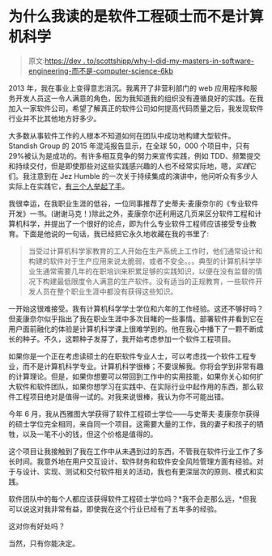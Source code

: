 # 为什么我读的是软件工程硕士而不是计算机科学

> 原文:[https://dev . to/scottshipp/why-I-did-my-masters-in-software-engineering-而不是-computer-science-6kb](https://dev.to/scottshipp/why-i-did-my-masters-in-software-engineering-instead-of-computer-science-6kb)

2013 年，我在事业上变得意志消沉。我离开了非营利部门的 web 应用程序和服务开发人员这一令人满意的角色，因为我知道我的组织没有遵循良好的实践。在我加入一家软件公司，希望了解真正的软件公司如何提高代码质量之后，我发现软件行业并不比其他地方好多少。

大多数从事软件工作的人根本不知道如何在团队中成功地构建大型软件。Standish Group 的 2015 年混沌报告显示，在全球 50，000 个项目中，只有 29%被认为是成功的。有许多相互竞争的努力来宣传实践，例如 TDD、频繁提交和持续交付，但是即使那些对这些实践感兴趣的人也不经常实际地，嗯，*实践*它们。我注意到在 Jez Humble 的一次关于持续集成的演讲中，他问听众有多少人实际上在实践它，[有三个人举起了手](https://youtu.be/837Z_oehhRg?t=51m46s)。

我很幸运，在我职业生涯的低谷，一位同事推荐了史蒂夫·麦康奈尔的《专业软件开发》一书。(谢谢马克！)除此之外，麦康奈尔还利用这几页来区分软件工程和计算机科学，并提出了一个很好的论点，即为什么专业软件工程师应该接受专业教育。下面是他说的一句话，我已经把它永久地收藏在我的书里了:

> 当受过计算机科学家教育的工人开始在生产系统上工作时，他们通常设计和构建的软件对于生产应用来说太脆弱，或者不安全。。。典型的计算机科学毕业生通常需要几年的在职培训来积累足够的实践知识，以便在没有监督的情况下构建最低限度令人满意的生产软件。没有适当的正规教育，一些软件开发人员在整个职业生涯中都没有获得这些知识。

一开始这很难接受。我有计算机科学学士学位和六年的工作经验。这还不够好吗？但麦康奈尔似乎指出了我在职业生涯中多次目睹的一些事情。部署软件并看到它在用户面前融化的体验是计算机科学课上很难学到的。他在我心中播下了一颗不断成长的种子。不久，这颗种子发芽了，我开始考虑参加一个软件工程项目。

如果你是一个正在考虑读硕士的在职软件专业人士，可以考虑找一个软件工程专业，而不是计算机科学专业。计算机科学很棒；不要误解我。你将会学到非常有趣的计算理论。但是，如果你想要可以带回到工作中的实用技能，如果你关心如何扩大软件和软件团队，如果你想学习在实践中、在实际行业中起作用的东西，那么软件工程项目绝对是值得一试的。对我来说很棒，我认为你不可能出错。

今年 6 月，我从西雅图大学获得了软件工程硕士学位——与史蒂夫·麦康奈尔获得的硕士学位完全相同，来自同一个项目。这需要大量的工作，我的妻子和孩子的牺牲，以及一笔不小的钱，但这个价格是值得的。

这个项目让我接触到了我在工作中从未遇到过的东西，不管我在软件行业工作了多长时间。我意外地在用户交互设计、软件财务和软件安全风险管理方面有经验。对于与设计、实现、测试和交付软件相关的活动，我也有更深层次的原则、模式和实践。

软件团队中的每个人都应该获得软件工程硕士学位吗？*我不会走那么远，*但我可以说这对我非常有益，即使我在这个行业已经有了五年多的经验。

这对你有好处吗？

当然，只有你能决定。